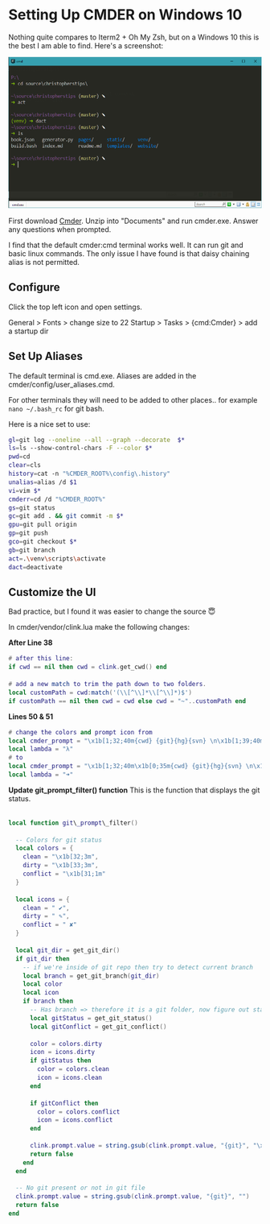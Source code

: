 # Setting Up CMDER on Windows 10

Nothing quite compares to Iterm2 + Oh My Zsh, but on a Windows 10 this is the best I am able to find. Here's a screenshot:

<img src="/static/img/cmder.png" alt="Supplies" style="height: 300px;">


First download [Cmder](http://https://cmder.net/). Unzip into "Documents" and run cmder.exe. Answer any questions when prompted.

I find that the default cmder:cmd terminal works well. It can run git and basic linux commands. The only issue I have found is that daisy chaining alias is not permitted. 

## Configure

Click the top left icon and open settings.

General > Fonts > change size to 22
Startup > Tasks > {cmd:Cmder} > add a startup dir


## Set Up Aliases


The default terminal is cmd.exe. Aliases are added in the cmder/config/user_aliases.cmd.

For other terminals they will need to be added to other places.. for example ```nano ~/.bash_rc``` for git bash.

Here is a nice set to use:
```sh
gl=git log --oneline --all --graph --decorate  $*
ls=ls --show-control-chars -F --color $*
pwd=cd
clear=cls
history=cat -n "%CMDER_ROOT%\config\.history"
unalias=alias /d $1
vi=vim $*
cmderr=cd /d "%CMDER_ROOT%"
gs=git status
gc=git add . && git commit -m $*
gpu=git pull origin
gp=git push
gco=git checkout $*
gb=git branch
act=.\venv\scripts\activate
dact=deactivate
```

## Customize the UI

Bad practice, but I found it was easier to change the source 😇

In cmder/vendor/clink.lua make the following changes:

**After Line 38**
```lua
# after this line:
if cwd == nil then cwd = clink.get_cwd() end

# add a new match to trim the path down to two folders.
local customPath = cwd:match('(\\[^\\]*\\[^\\]*)$')
if customPath == nil then cwd = cwd else cwd = "~"..customPath end
```

**Lines 50 & 51**
```lua
# change the colors and prompt icon from 
local cmder_prompt = "\x1b[1;32;40m{cwd} {git}{hg}{svn} \n\x1b[1;39;40m{lamb} \x1b[0m"	
local lambda = "λ"
# to
local cmder_prompt = "\x1b[1;32;40m\x1b[0;35m{cwd} {git}{hg}{svn} \n\x1b[1;32;40m{lamb} \x1b[0m"
local lambda = "➜"
```

**Update git_prompt_filter() function**
This is the function that displays the git status.
```lua

local function git\_prompt\_filter()

  -- Colors for git status
  local colors = {
    clean = "\x1b[32;3m",
    dirty = "\x1b[33;3m",
    conflict = "\x1b[31;1m"
  }

  local icons = {
    clean = " ✔",
    dirty = " ✎",
    conflict = " ✘"
  }

  local git_dir = get_git_dir()
  if git_dir then
    -- if we're inside of git repo then try to detect current branch
    local branch = get_git_branch(git_dir)
    local color
    local icon
    if branch then
      -- Has branch => therefore it is a git folder, now figure out status
      local gitStatus = get_git_status()
      local gitConflict = get_git_conflict()

      color = colors.dirty
      icon = icons.dirty
      if gitStatus then
        color = colors.clean
        icon = icons.clean
      end

      if gitConflict then
        color = colors.conflict
        icon = icons.conflict
      end 

      clink.prompt.value = string.gsub(clink.prompt.value, "{git}", "\x1b[0m(\x1b[1m"..color..verbatim(branch).."\x1b[0m)\x1b[1m".. icon)
      return false
    end
  end

  -- No git present or not in git file
  clink.prompt.value = string.gsub(clink.prompt.value, "{git}", "")
  return false
end
```

